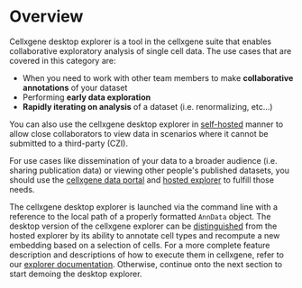 # Overview

Cellxgene desktop explorer is a tool in the cellxgene suite that enables collaborative exploratory analysis of single cell data. The use cases that are covered in this category are:

* When you need to work with other team members to make **collaborative annotations** of your dataset
* Performing **early data exploration** 
* **Rapidly iterating on analysis** of a dataset \(i.e. renormalizing, etc...\)

You can also use the cellxgene desktop explorer in [self-hosted](https://en.wikipedia.org/wiki/Self-hosting_%28web_services%29) manner to allow close collaborators to view data in scenarios where it cannot be submitted to a third-party \(CZI\).

For use cases like dissemination of your data to a broader audience \(i.e. sharing publication data\) or viewing other people's published datasets, you should use the [cellxgene data portal]() and [hosted explorer](../explore-data/features.md) to fulfill those needs.

The cellxgene desktop explorer is launched via the command line with a reference to the local path of a properly formatted `AnnData` object. The desktop version of the cellxgene explorer can be [distinguished](https://github.com/ambrosejcarr/cellxgene-docs/tree/a0f2c1c0737a826a36f41ea4de6a6eb5dc21f42b/explorer/desktop-features/README.md) from the hosted explorer by its ability to annotate cell types and recompute a new embedding based on a selection of cells. For a more complete feature description and descriptions of how to execute them in cellxgene, refer to our [explorer documentation](../explore-data/the-exploration-interface.md). Otherwise, continue onto the next section to start demoing the desktop explorer.

